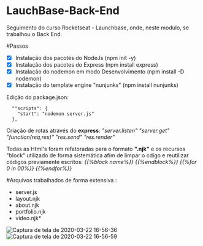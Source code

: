 # LauchBase-Back-End

Seguimento do curso Rocketseat - Launchbase, onde, neste modulo, se trabalhou o Back End.

#Passos
- [x] Instalação dos pacotes do NodeJs (npm init -y)
- [x] Instalação dos pacotes do Express (npm install express)
- [x] Instalação do nodemon em modo Desenvolvimento (npm install -D nodemon)
- [x] Instalação do template engine "nunjunks" (npm install nunjunks)

Edição do package.json: 
```
  ""scripts": {
    "start": "nodemon server.js"
  },
```
Criação de rotas através do __express__: *"server.listen" "server.get" "function(req,res)" "res.send" "res.render"*

Todas as Html's foram refatoradas para o formato __".njk"__ e os recursos "block" utilizado de forma sistemática afim de limpar o cdigo e reutilizar códigos previamente escritos: *{{%block name%}} {{%endblock%}} {{%for 0 in 00%}} {{%endfor%}}*

#Arquivos trabalhados de forma extensiva :
- server.js
- layout.njk
- about.njk
- portfolio.njk
- video.njk*

![Captura de tela de 2020-03-22 16-56-36](https://user-images.githubusercontent.com/19331255/77259133-2f07fe00-6c5e-11ea-98cd-34ef2d49b152.png)
![Captura de tela de 2020-03-22 16-56-59](https://user-images.githubusercontent.com/19331255/77259135-316a5800-6c5e-11ea-834d-7df4ea97f15e.png)


